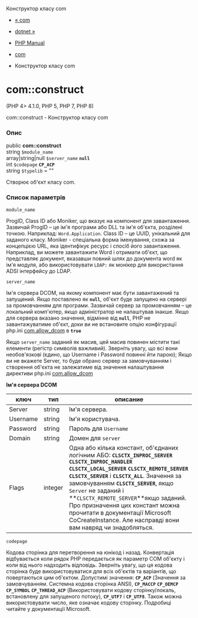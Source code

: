 Конструктор класу com

-   [« com](class.com.html)
    
-   [dotnet »](class.dotnet.html)
    
-   [PHP Manual](index.html)
    
-   [com](class.com.html)
    
-   Конструктор класу com
    

# com::construct

(PHP 4> 4.1.0, PHP 5, PHP 7, PHP 8)

com::construct - Конструктор класу com

### Опис

public **com::construct**  
string `$module_name`  
array|string|null `$server_name` **`null`**  
int `$codepage` **`CP_ACP`**  
string `$typelib` = ""  

Створює об'єкт класу com.

### Список параметрів

`module_name`

ProgID, Class ID або Moniker, що вказує на компонент для завантаження. Зазвичай ProgID – це ім'я програми або DLL та ім'я об'єкта, розділені точкою. Наприклад: `Word.Application`. Class ID – це UUID, унікальний для заданого класу. Moniker - спеціальна форма іменування, схожа за концепцією URL, яка ідентифікує ресурс і спосіб його завантаження. Наприклад, ви можете завантажити Word і отримати об'єкт, що представляє документ, вказавши повний шлях до документа word як ім'я модуля, або використовувати `LDAP:` як монікер для використання ADSI інтерфейсу до LDAP.

`server_name`

Ім'я сервера DCOM, на якому компонент має бути завантажений та запущений. Якщо поставлено як **`null`**, об'єкт буде запущено на сервері за промовчанням для програми. Зазвичай сервер за промовчанням – це локальний комп'ютер, якщо адміністратор не налаштував інакше. Якщо для сервера вказано значення, відмінне від **`null`**, PHP не завантажуватиме об'єкт, доки ви не встановите опцію конфігурації php.ini [com.allow\_dcom](com.configuration.html#ini.com.allow-dcom) в **`true`**

Якщо `server_name` заданий як масив, цей масив повинен містити такі елементи (регістр символів важливий). Зверніть увагу, що всі вони необов'язкові (єдино, що Username і Password повинні йти парою); Якщо ви не вкажете Server, то буде обрано сервер за замовчуванням і створення об'єкта не залежатиме від значення налаштування директиви php.ini [com.allow\_dcom](com.configuration.html#ini.com.allow-dcom)

**Ім'я сервера DCOM**

| ключ | тип | описание |
| --- | --- | --- |
| Server | string | Ім'я сервера. |
| Username | string | Ім'я користувача. |
| Password | string | Пароль для `Username` |
| Domain | string | Домен для `server` |
| Flags | integer | Одна або кілька констант, об'єднаних логічним АБО: **`CLSCTX_INPROC_SERVER`** **`CLSCTX_INPROC_HANDLER`** **`CLSCTX_LOCAL_SERVER`** **`CLSCTX_REMOTE_SERVER`** **`CLSCTX_SERVER`** і **`CLSCTX_ALL`**. Значення за замовчуванням **`CLSCTX_SERVER`**, якщо `Server` не заданий і **`CLSCTX_REMOTE_SERVER`**якщо заданий. Про призначення цих констант можна прочитати в документації Microsoft CoCreateInstance. Але насправді вони вам навряд чи знадобляться. |

`codepage`

Кодова сторінка для перетворення на юнікод і назад. Конвертація відбувається коли рядок PHP передається як параметр COM об'єкту і коли від нього надходить відповідь. Зверніть увагу, що ця кодова сторінка буде використовуватися для всіх об'єктів та варіантів, що повертаються цим об'єктом. Допустимі значення: **`CP_ACP`** (Значення за замовчуванням. Системна кодова сторінка ANSI), **`CP_MACCP`** **`CP_OEMCP`** **`CP_SYMBOL`** **`CP_THREAD_ACP`** (Використовувати кодову сторінку/локаль, встановлену для запущеного потоку), **`CP_UTF7`** і **`CP_UTF8`**. Також можна використовувати число, яке означає кодову сторінку. Подробиці читайте у документації Microsoft.